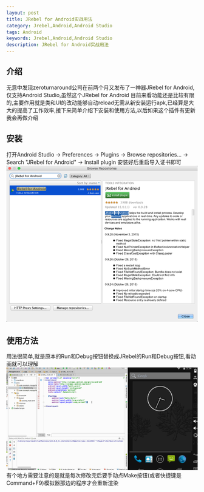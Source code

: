 ```yaml
---
layout: post
title: JRebel for Android实战用法
category: Jrebel,Android,Android Studio
tags: Android
keywords: Jrebel,Android,Android Studio
description: JRebel for Android实战用法
---
```


## 介绍
无意中发现zeroturnaround公司在前两个月又发布了一神器JRebel for Android,仅支持Android Studio,虽然这个JRebel for Android 目前来看功能还是比较有限的,主要作用就是类和UI的改动能够自动reload无需从新安装运行apk,已经算是大大的提高了工作效率,接下来简单介绍下安装和使用方法,以后如果这个插件有更新我会再做介绍

## 安装
打开Android Studio -> Preferences -> Plugins -> Browse repositories... -> Search "JRebel for Android" -> Install plugin
安装好后重启导入证书即可
![安装][1]

## 使用方法
用法很简单,就是原本的Run和Debug按钮替换成JRebel的Run和Debug按钮,看动画就可以理解
![使用方法][2]
有个地方需要注意的是就是每次修改完后要手动点Make按钮(或者快捷键是Command+F9)模拟器那边的程序才会重新渲染

  [1]: /assets/images/JRebel-for-Android-Studio/1446736044669.jpg "1446736044669.jpg"
  [2]: /assets/images/JRebel-for-Android-Studio/1446737778550.gif "1446737778550.gif"
